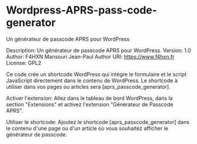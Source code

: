 # Wordpress-APRS-pass-code-generator
Un générateur de passcode APRS pour WordPress

Description: Un générateur de passcode APRS pour WordPress.
Version: 1.0
Author: F4HXN Mansouri Jean-Paul
Author URI: https://www.f4hxn.fr
License: GPL2

Ce code crée un shortcode WordPress qui intègre le formulaire et le script JavaScript directement dans le contenu de WordPress. Le shortcode à utiliser dans vos pages ou articles sera [aprs_passcode_generator].

Activer l'extension:
Allez dans le tableau de bord WordPress, dans la section "Extensions" et activez l'extension "Générateur de Passcode APRS".

Utiliser le shortcode:
Ajoutez le shortcode [aprs_passcode_generator] dans le contenu d'une page ou d'un article où vous souhaitez afficher le générateur de passcode.
